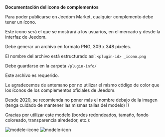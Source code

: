 **Documentación del icono de complementos**

Para poder publicarse en Jeedom Market, cualquier complemento debe tener un ícono.

Este icono será el que se mostrará a los usuarios, en el mercado y desde la interfaz de Jeedom.

Debe generar un archivo en formato PNG, 309 x 348 píxeles.

El nombre del archivo está estructurado así: `<plugin-id> _icono.png`

Debe guardarse en la carpeta `/plugin-info/`

Este archivo es requerido.

Le agradecemos de antemano por no utilizar el mismo código de color que los íconos de los complementos oficiales de Jeedom.

Desde 2020, se recomienda no poner más el nombre debajo de la imagen (tenga cuidado de mantener las mismas tallas del modelo) !)

Gracias por utilizar este modelo (bordes redondeados, tamaño, fondo coloreado, transparencia alrededor, etc.):

![modele-icone](images/plugin-Jeedom-px.jpg)
![modele-icon](images/template_icon.png)
